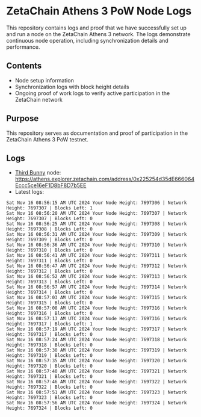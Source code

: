 # ZetaChain Athens 3 PoW Node Logs
This repository contains logs and proof that we have successfully set up and run a node on the ZetaChain Athens 3 network. The logs demonstrate continuous node operation, including synchronization details and performance.

## Contents
- Node setup information
- Synchronization logs with block height details
- Ongoing proof of work logs to verify active participation in the ZetaChain network

## Purpose
This repository serves as documentation and proof of participation in the ZetaChain Athens 3 PoW testnet.

## Logs

- [Third Bunny](https://thirdbunny.xyz/) node: https://athens.explorer.zetachain.com/address/0x225254d35dE666064Eccc5ce16eF1D8bF8D7b5EE
- Latest logs:
```
Sat Nov 16 08:56:15 AM UTC 2024 Your Node Height: 7697306 | Network Height: 7697307 | Blocks Left: 1
Sat Nov 16 08:56:20 AM UTC 2024 Your Node Height: 7697307 | Network Height: 7697307 | Blocks Left: 0
Sat Nov 16 08:56:25 AM UTC 2024 Your Node Height: 7697308 | Network Height: 7697308 | Blocks Left: 0
Sat Nov 16 08:56:31 AM UTC 2024 Your Node Height: 7697309 | Network Height: 7697309 | Blocks Left: 0
Sat Nov 16 08:56:36 AM UTC 2024 Your Node Height: 7697310 | Network Height: 7697310 | Blocks Left: 0
Sat Nov 16 08:56:41 AM UTC 2024 Your Node Height: 7697311 | Network Height: 7697311 | Blocks Left: 0
Sat Nov 16 08:56:47 AM UTC 2024 Your Node Height: 7697312 | Network Height: 7697312 | Blocks Left: 0
Sat Nov 16 08:56:52 AM UTC 2024 Your Node Height: 7697313 | Network Height: 7697313 | Blocks Left: 0
Sat Nov 16 08:56:57 AM UTC 2024 Your Node Height: 7697314 | Network Height: 7697314 | Blocks Left: 0
Sat Nov 16 08:57:03 AM UTC 2024 Your Node Height: 7697315 | Network Height: 7697315 | Blocks Left: 0
Sat Nov 16 08:57:08 AM UTC 2024 Your Node Height: 7697316 | Network Height: 7697316 | Blocks Left: 0
Sat Nov 16 08:57:13 AM UTC 2024 Your Node Height: 7697316 | Network Height: 7697317 | Blocks Left: 1
Sat Nov 16 08:57:19 AM UTC 2024 Your Node Height: 7697317 | Network Height: 7697317 | Blocks Left: 0
Sat Nov 16 08:57:24 AM UTC 2024 Your Node Height: 7697318 | Network Height: 7697318 | Blocks Left: 0
Sat Nov 16 08:57:30 AM UTC 2024 Your Node Height: 7697319 | Network Height: 7697319 | Blocks Left: 0
Sat Nov 16 08:57:35 AM UTC 2024 Your Node Height: 7697320 | Network Height: 7697320 | Blocks Left: 0
Sat Nov 16 08:57:40 AM UTC 2024 Your Node Height: 7697321 | Network Height: 7697321 | Blocks Left: 0
Sat Nov 16 08:57:46 AM UTC 2024 Your Node Height: 7697322 | Network Height: 7697322 | Blocks Left: 0
Sat Nov 16 08:57:51 AM UTC 2024 Your Node Height: 7697323 | Network Height: 7697323 | Blocks Left: 0
Sat Nov 16 08:57:56 AM UTC 2024 Your Node Height: 7697324 | Network Height: 7697324 | Blocks Left: 0
```
